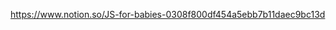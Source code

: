 [https://www.notion.so/JS-for-babies-0308f800df454a5ebb7b11daec9bc13d
](https://sore-valley-72f.notion.site/JS-for-babies-0308f800df454a5ebb7b11daec9bc13d)
